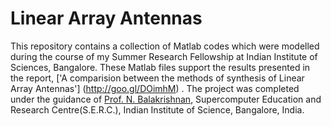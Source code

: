 Linear Array Antennas
=====================
This repository contains a collection of Matlab codes which were modelled during the course of my Summer Research Fellowship at Indian Institute of Sciences, Bangalore.
These Matlab files support the results presented in the report, ['A comparision between the methods of synthesis of Linear Array Antennas'] (http://goo.gl/DOimhM) .
The project was completed under the guidance of [Prof. N. Balakrishnan](http://www.serc.iisc.ernet.in/~balki/), Supercomputer Education and Research Centre(S.E.R.C.), Indian Institute of Science, Bangalore, India.
